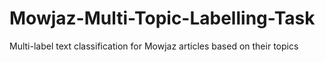 # Mowjaz-Multi-Topic-Labelling-Task
Multi-label text classification for Mowjaz articles based on their topics

